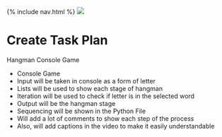 {% include nav.html %}
![](https://user-images.githubusercontent.com/89223570/160930933-8dde05de-5e3f-45fc-a7fc-069fa46f3547.png)
# Create Task Plan
Hangman Console Game
 - Console Game
 - Input will be taken in console as a form of letter
 - Lists will be used to show each stage of hangman
 - Iteration will be used to check if letter is in the selected word
 - Output will be the hangman stage
 - Sequencing will be shown in the Python File
 - Will add a lot of comments to show each step of the process
 - Also, will add captions in the video to make it easily understandable
